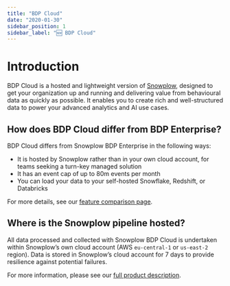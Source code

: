 ```yaml
---
title: "BDP Cloud"
date: "2020-01-30"
sidebar_position: 1
sidebar_label: "🆕 BDP Cloud"
---
```


# Introduction

BDP Cloud is a hosted and lightweight version of [Snowplow](https://snowplow.io), designed to get your organization up and running and delivering value from behavioural data as quickly as possible. It enables you to create rich and well-structured data to power your advanced analytics and AI use cases.

## How does BDP Cloud differ from BDP Enterprise?
    
BDP Cloud differs from Snowplow BDP Enterprise in the following ways:

- It is hosted by Snowplow rather than in your own cloud account, for teams seeking a turn-key managed solution
- It has an event cap of up to 80m events per month
- You can load your data to your self-hosted Snowflake, Redshift, or Databricks

For more details, see our [feature comparison page](/docs/feature-comparison/index.md).

## Where is the Snowplow pipeline hosted?
    
All data processed and collected with Snowplow BDP Cloud is undertaken within Snowplow’s own cloud account (AWS `eu-central-1` or `us-east-2` region). Data is stored in Snowplow’s cloud account for 7 days to provide resilience against potential failures.

For more information, please see our [full product description](https://snowplow.io/).
